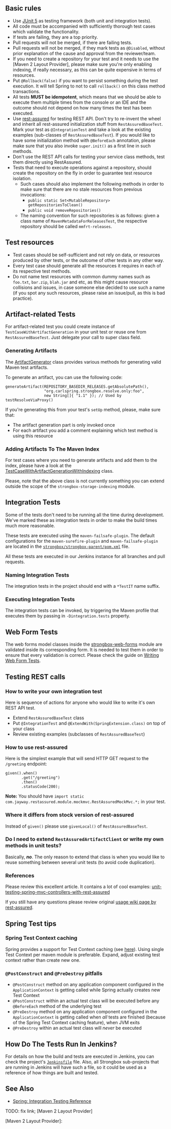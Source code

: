 ## Basic rules

* Use [JUnit 5] as testing framework (both unit and integration tests).
* All code must be accompanied with sufficiently thorough test cases which validate the functionality.
* If tests are failing, they are a top priority.
* Pull requests will not be merged, if there are failing tests.
* Pull requests will not be merged, if they mark tests as `@Disabled`, without prior explanation of the cause and approval from the reviewer/team.
* If you need to create a repository for your test and it needs to use the [Maven 2 Layout Provider], please make sure you're only enabling indexing, if really necessary, as this can be quite expensive in terms of resources.
* Put `@Rollback(false)` if you want to persist something during the test execution. It will tell Spring to not to call `rollback()` on this class method transactions.
* All tests **MUST be idempotent**, which means that we should be able to execute them multiple times from the console or an IDE and the outcome should not depend on how many times the test has been executed.
* Use [rest-assured](https://github.com/rest-assured/rest-assured/wiki/GettingStarted#spring-mock-mvc) for testing REST API. Don't try to re-invent the wheel and inherit all rest-assured initialization stuff from `RestAssuredBaseTest`. Mark your test as `@IntegrationTest` and take a look at the existing examples (sub-classes of `RestAssuredBaseTest`). If you would like to have some initialization method with `@BeforeEach` annotation, please make sure that you also invoke `super.init()` as a first line in such methods.
* Don't use the REST API calls for testing your service class methods, test them directly using RestAssured.
* Tests that need to execute operations against a repository, should create the repository on the fly in order to guarantee test resource isolation.
  * Such cases should also implement the following methods in order to make sure that there are no stale resources from previous invocations:
    * `public static Set<MutableRepository> getRepositoriesToClean()`
    * `public void removeRepositories()`
  * The naming convention for such repositories is as follows: given a class name of `MavenMetadataForReleasesTest`, the respective repository should be called `mmfrt-releases`.

## Test resources

* Test cases should be self-sufficient and not rely on data, or resources produced by other tests, or the outcome of other tests in any other way.
* Every test case should generate all the resources it requires in each of its respective test methods.
* Do not name test resources with common dummy names such as `foo.txt`, `bar.zip`, `blah.jar` and etc, as this might cause resource collisions and issues, in case someone else decided to use such a name (if you spot any such resources, please raise an issue/pull, as this is bad practice).

## Artifact-related Tests

For artifact-related test you could create instance of `TestCaseWithArtifactGeneration` in your unit test or reuse one from `RestAssuredBaseTest`. Just delegate your call to super class field.

### Generating Artifacts

The [ArtifactGenerator](https://github.com/strongbox/strongbox/blob/master/strongbox-testing/strongbox-testing-core/src/main/java/org/carlspring/strongbox/artifact/generator/ArtifactGenerator.java) class provides various methods for generating valid Maven test artifacts.

To generate an artifact, you can use the following code:

    generateArtifact(REPOSITORY_BASEDIR_RELEASES.getAbsolutePath(),
                     "org.carlspring.strongbox.resolve.only:foo",
                     new String[]{ "1.1" }); // Used by testResolveViaProxy()

If you're generating this from your test's `setUp` method, please, make sure that:
* The artifact generation part is only invoked once
* For each artifact you add a comment explaining which test method is using this resource

### Adding Artifacts To The Maven Index

For test cases where you need to generate artifacts and add them to the index, please have a look at the [TestCaseWithArtifactGenerationWithIndexing](https://github.com/strongbox/strongbox/blob/master/strongbox-storage/strongbox-storage-indexing/src/test/java/org/carlspring/strongbox/testing/TestCaseWithArtifactGenerationWithIndexing.java) class.

Please, note that the above class is not currently something you can extend outside the scope of the `strongbox-storage-indexing` module.

## Integration Tests

Some of the tests don't need to be running all the time during development. We've marked these as integration tests in order to make the build times much more reasonable.

These tests are executed using the `maven-failsafe-plugin`. The default configurations for the `maven-surefire-plugin` and `maven-failsafe-plugin` are located in the [`strongbox/strongbox-parent/pom.xml`](https://github.com/strongbox/strongbox-parent/blob/master/pom.xml) file.

All these tests are executed in our Jenkins instance for all branches and pull requests.

### Naming Integration Tests

The integration tests in the project should end with a `*TestIT` name suffix.

### Executing Integration Tests

The integration tests can be invoked, by triggering the Maven profile that executes them by passing in `-Dintegration.tests` property.

## Web Form Tests

The web forms model classes inside the [strongbox-web-forms] module are validated inside its corresponding form. 
It is needed to test them in order to ensure that every validation is correct. Please check the guide on [Writing Web Form Tests].

## Testing REST calls

### How to write your own integration test

Here is sequence of actions for anyone who would like to write it's own REST API test.
* Extend `RestAssuredBaseTest` class
* Put `@IntegrationTest` and `@ExtendWith(SpringExtension.class)` on top of your class
* Review existing examples (subclasses of `RestAssuredBaseTest`)

### How to use rest-assured

Here is the simplest example that will send HTTP GET request to the `/greeting` endpoint:

    given().when()
           .get("/greeting")
           .then()
           .statusCode(200);

**Note:** You should have `import static com.jayway.restassured.module.mockmvc.RestAssuredMockMvc.*;` in your test.

### Where it differs from stock version of rest-assured

Instead of `given()` please use `givenLocal()` of `RestAssuredBaseTest`.

### Do I need to extend `RestAssuredArtifactClient` or write my own methods in unit tests?

Basically, **_no_**. The only reason to extend that class is when you would like to reuse something between several unit tests (to avoid code duplication).

### References

Please review this excellent article. It contains a lot of cool examples: [unit-testing-spring-mvc-controllers-with-rest-assured](https://blog.jayway.com/2014/01/14/unit-testing-spring-mvc-controllers-with-rest-assured/)

If you still have any questions please review original [usage wiki page by rest-assured](https://github.com/rest-assured/rest-assured/wiki/usage).

## Spring Test tips

### Spring Test Context caching

Spring provides a support for Test Context caching (see [here](https://docs.spring.io/spring/docs/current/spring-framework-reference/html/integration-testing.html#testcontext-ctx-management-caching)). Using single Test Context per maven module is preferable. Expand, adjust existing test context rather than create new one.

### `@PostConstruct` and `@PreDestroy` pitfalls

* `@PostConstruct` method on any application component configured in the `ApplicationContext` is getting called while Spring actually creates new Test Context
* `@PostConstruct` within an actual test class will be executed before any `@BeforeEach` method of the underlying test
* `@PreDestroy` method on any application component configured in the `ApplicationContext` is getting called when _all_ tests are finished (because of the Spring Test Context caching feature), when JVM exits
* `@PreDestroy` within an actual test class will _never_ be executed

## How Do The Tests Run In Jenkins?

For details on how the build and tests are executed in Jenkins, you can check the project's [`Jenkinsfile`](https://github.com/strongbox/strongbox/blob/master/Jenkinsfile) file. Also, all Strongbox sub-projects that are running in Jenkins will have such a file, so it could be used as a reference of how things are built and tested.

## See Also

* [Spring: Integration Testing Reference](https://docs.spring.io/spring/docs/current/spring-framework-reference/html/integration-testing.html#integration-testing-annotations-standard)


TODO: fix link; [Maven 2 Layout Provider]

[strongbox-web-forms]: https://github.com/strongbox/strongbox/tree/master/strongbox-web-forms
[JUnit 5]: ./junit-user-guide.md
[Writing Web Form Tests]: ./writing-web-form-tests.md
[Maven 2 Layout Provider]: 
